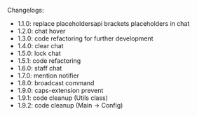Changelogs:

- 1.1.0: replace placeholdersapi brackets placeholders in chat
- 1.2.0: chat hover
- 1.3.0: code refactoring for further development
- 1.4.0: clear chat
- 1.5.0: lock chat
- 1.5.1: code refactoring
- 1.6.0: staff chat
- 1.7.0: mention notifier
- 1.8.0: broadcast command
- 1.9.0: caps-extension prevent
- 1.9.1: code cleanup (Utils class)
- 1.9.2: code cleanup (Main -> Config)
